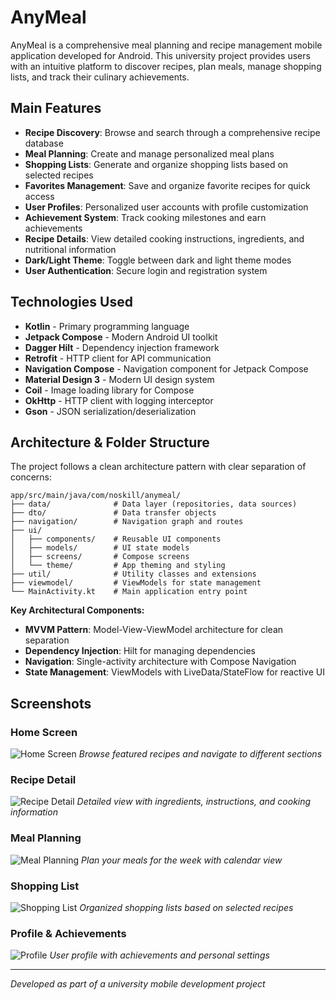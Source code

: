 # AnyMeal

AnyMeal is a comprehensive meal planning and recipe management mobile application developed for Android. This university project provides users with an intuitive platform to discover recipes, plan meals, manage shopping lists, and track their culinary achievements.

## Main Features

- **Recipe Discovery**: Browse and search through a comprehensive recipe database
- **Meal Planning**: Create and manage personalized meal plans
- **Shopping Lists**: Generate and organize shopping lists based on selected recipes
- **Favorites Management**: Save and organize favorite recipes for quick access
- **User Profiles**: Personalized user accounts with profile customization
- **Achievement System**: Track cooking milestones and earn achievements
- **Recipe Details**: View detailed cooking instructions, ingredients, and nutritional information
- **Dark/Light Theme**: Toggle between dark and light theme modes
- **User Authentication**: Secure login and registration system

## Technologies Used

- **Kotlin** - Primary programming language
- **Jetpack Compose** - Modern Android UI toolkit
- **Dagger Hilt** - Dependency injection framework
- **Retrofit** - HTTP client for API communication
- **Navigation Compose** - Navigation component for Jetpack Compose
- **Material Design 3** - Modern UI design system
- **Coil** - Image loading library for Compose
- **OkHttp** - HTTP client with logging interceptor
- **Gson** - JSON serialization/deserialization

## Architecture & Folder Structure

The project follows a clean architecture pattern with clear separation of concerns:

```
app/src/main/java/com/noskill/anymeal/
├── data/              # Data layer (repositories, data sources)
├── dto/               # Data transfer objects
├── navigation/        # Navigation graph and routes
├── ui/
│   ├── components/    # Reusable UI components
│   ├── models/        # UI state models
│   ├── screens/       # Compose screens
│   └── theme/         # App theming and styling
├── util/              # Utility classes and extensions
├── viewmodel/         # ViewModels for state management
└── MainActivity.kt    # Main application entry point
```

**Key Architectural Components:**
- **MVVM Pattern**: Model-View-ViewModel architecture for clean separation
- **Dependency Injection**: Hilt for managing dependencies
- **Navigation**: Single-activity architecture with Compose Navigation
- **State Management**: ViewModels with LiveData/StateFlow for reactive UI

## Screenshots

### Home Screen
![Home Screen](screenshots/home_screen.png)
*Browse featured recipes and navigate to different sections*

### Recipe Detail
![Recipe Detail](screenshots/recipe_detail.png)
*Detailed view with ingredients, instructions, and cooking information*

### Meal Planning
![Meal Planning](screenshots/meal_plan.png)
*Plan your meals for the week with calendar view*

### Shopping List
![Shopping List](screenshots/shopping_list.png)
*Organized shopping lists based on selected recipes*

### Profile & Achievements
![Profile](screenshots/profile.png)
*User profile with achievements and personal settings*

---

*Developed as part of a university mobile development project*
